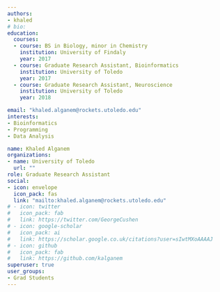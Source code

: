 ```yaml
---
authors:
- khaled
# bio: 
education:
  courses:
  - course: BS in Biology, minor in Chemistry
    institution: University of Findaly
    year: 2017
  - course: Graduate Research Assistant, Bioinformatics
    institution: University of Toledo
    year: 2017
  - course: Graduate Research Assistant, Neuroscience
    institution: University of Toledo
    year: 2018

email: "khaled.alganem@rockets.utoledo.edu"
interests:
- Bioinformatics
- Programming
- Data Analysis

name: Khaled Alganem
organizations:
- name: University of Toledo
  url: ""
role: Graduate Research Assistant
social:
- icon: envelope
  icon_pack: fas
  link: "mailto:khaled.alganem@rockets.utoledo.edu"
# - icon: twitter
#   icon_pack: fab
#   link: https://twitter.com/GeorgeCushen
# - icon: google-scholar
#   icon_pack: ai
#   link: https://scholar.google.co.uk/citations?user=sIwtMXoAAAAJ
# - icon: github
#   icon_pack: fab
#   link: https://github.com/kalganem
superuser: true
user_groups:
- Grad Students
---
```


